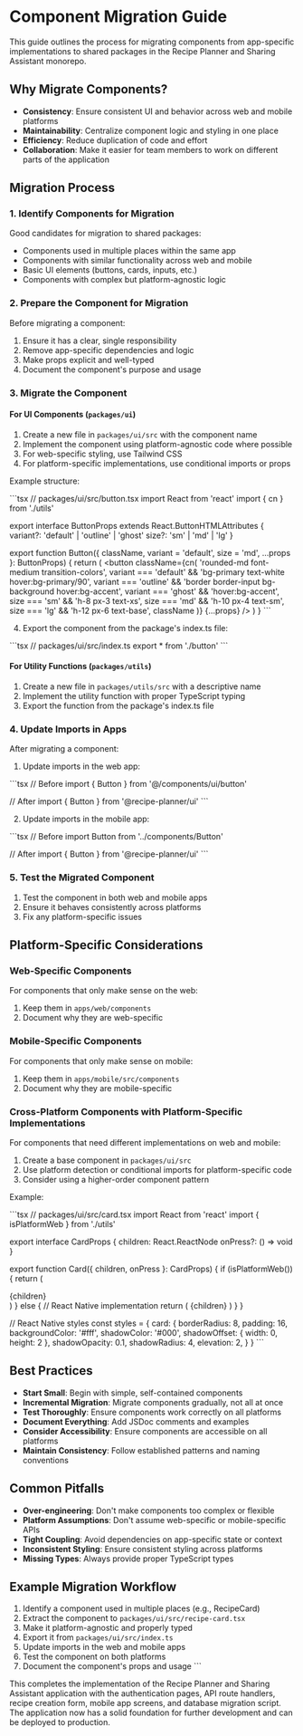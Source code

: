 # Component Migration Guide

This guide outlines the process for migrating components from app-specific implementations to shared packages in the Recipe Planner and Sharing Assistant monorepo.

## Why Migrate Components?

- **Consistency**: Ensure consistent UI and behavior across web and mobile platforms
- **Maintainability**: Centralize component logic and styling in one place
- **Efficiency**: Reduce duplication of code and effort
- **Collaboration**: Make it easier for team members to work on different parts of the application

## Migration Process

### 1. Identify Components for Migration

Good candidates for migration to shared packages:

- Components used in multiple places within the same app
- Components with similar functionality across web and mobile
- Basic UI elements (buttons, cards, inputs, etc.)
- Components with complex but platform-agnostic logic

### 2. Prepare the Component for Migration

Before migrating a component:

1. Ensure it has a clear, single responsibility
2. Remove app-specific dependencies and logic
3. Make props explicit and well-typed
4. Document the component's purpose and usage

### 3. Migrate the Component

#### For UI Components (`packages/ui`)

1. Create a new file in `packages/ui/src` with the component name
2. Implement the component using platform-agnostic code where possible
3. For web-specific styling, use Tailwind CSS
4. For platform-specific implementations, use conditional imports or props

Example structure:

\`\`\`tsx
// packages/ui/src/button.tsx
import React from 'react'
import { cn } from './utils'

export interface ButtonProps extends React.ButtonHTMLAttributes<HTMLButtonElement> {
  variant?: 'default' | 'outline' | 'ghost'
  size?: 'sm' | 'md' | 'lg'
}

export function Button({
  className,
  variant = 'default',
  size = 'md',
  ...props
}: ButtonProps) {
  return (
    <button
      className={cn(
        'rounded-md font-medium transition-colors',
        variant === 'default' && 'bg-primary text-white hover:bg-primary/90',
        variant === 'outline' && 'border border-input bg-background hover:bg-accent',
        variant === 'ghost' && 'hover:bg-accent',
        size === 'sm' && 'h-8 px-3 text-xs',
        size === 'md' && 'h-10 px-4 text-sm',
        size === 'lg' && 'h-12 px-6 text-base',
        className
      )}
      {...props}
    />
  )
}
\`\`\`

4. Export the component from the package's index.ts file:

\`\`\`tsx
// packages/ui/src/index.ts
export * from './button'
\`\`\`

#### For Utility Functions (`packages/utils`)

1. Create a new file in `packages/utils/src` with a descriptive name
2. Implement the utility function with proper TypeScript typing
3. Export the function from the package's index.ts file

### 4. Update Imports in Apps

After migrating a component:

1. Update imports in the web app:

\`\`\`tsx
// Before
import { Button } from '@/components/ui/button'

// After
import { Button } from '@recipe-planner/ui'
\`\`\`

2. Update imports in the mobile app:

\`\`\`tsx
// Before
import Button from '../components/Button'

// After
import { Button } from '@recipe-planner/ui'
\`\`\`

### 5. Test the Migrated Component

1. Test the component in both web and mobile apps
2. Ensure it behaves consistently across platforms
3. Fix any platform-specific issues

## Platform-Specific Considerations

### Web-Specific Components

For components that only make sense on the web:

1. Keep them in `apps/web/components`
2. Document why they are web-specific

### Mobile-Specific Components

For components that only make sense on mobile:

1. Keep them in `apps/mobile/src/components`
2. Document why they are mobile-specific

### Cross-Platform Components with Platform-Specific Implementations

For components that need different implementations on web and mobile:

1. Create a base component in `packages/ui/src`
2. Use platform detection or conditional imports for platform-specific code
3. Consider using a higher-order component pattern

Example:

\`\`\`tsx
// packages/ui/src/card.tsx
import React from 'react'
import { isPlatformWeb } from './utils'

export interface CardProps {
  children: React.ReactNode
  onPress?: () => void
}

export function Card({ children, onPress }: CardProps) {
  if (isPlatformWeb()) {
    return (
      <div 
        className="rounded-lg border bg-card p-4 shadow-sm" 
        onClick={onPress}
      >
        {children}
      </div>
    )
  } else {
    // React Native implementation
    return (
      <Pressable 
        style={styles.card} 
        onPress={onPress}
      >
        {children}
      </Pressable>
    )
  }
}

// React Native styles
const styles = {
  card: {
    borderRadius: 8,
    padding: 16,
    backgroundColor: '#fff',
    shadowColor: '#000',
    shadowOffset: { width: 0, height: 2 },
    shadowOpacity: 0.1,
    shadowRadius: 4,
    elevation: 2,
  }
}
\`\`\`

## Best Practices

- **Start Small**: Begin with simple, self-contained components
- **Incremental Migration**: Migrate components gradually, not all at once
- **Test Thoroughly**: Ensure components work correctly on all platforms
- **Document Everything**: Add JSDoc comments and examples
- **Consider Accessibility**: Ensure components are accessible on all platforms
- **Maintain Consistency**: Follow established patterns and naming conventions

## Common Pitfalls

- **Over-engineering**: Don't make components too complex or flexible
- **Platform Assumptions**: Don't assume web-specific or mobile-specific APIs
- **Tight Coupling**: Avoid dependencies on app-specific state or context
- **Inconsistent Styling**: Ensure consistent styling across platforms
- **Missing Types**: Always provide proper TypeScript types

## Example Migration Workflow

1. Identify a component used in multiple places (e.g., RecipeCard)
2. Extract the component to `packages/ui/src/recipe-card.tsx`
3. Make it platform-agnostic and properly typed
4. Export it from `packages/ui/src/index.ts`
5. Update imports in the web and mobile apps
6. Test the component on both platforms
7. Document the component's props and usage
\`\`\`

This completes the implementation of the Recipe Planner and Sharing Assistant application with the authentication pages, API route handlers, recipe creation form, mobile app screens, and database migration script. The application now has a solid foundation for further development and can be deployed to production.
